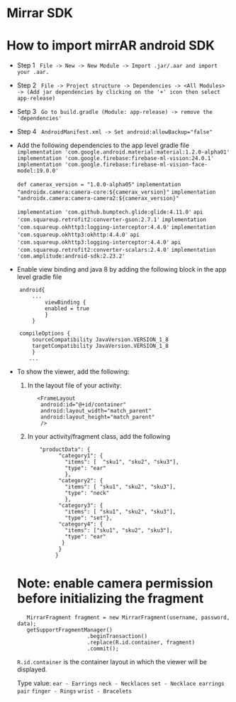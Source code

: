 # Mirrar SDK

# How to import mirrAR android SDK

* Step 1 
``` File -> New -> New Module -> Import .jar/.aar and import your .aar.```
* Step 2
``` File -> Project structure -> Dependencies -> <All Modules> -> (Add jar dependencies by clicking on the '+' icon then select app-release)```
* Setp 3
``` Go to build.gradle (Module: app-release) -> remove the 'dependencies'```
* Step 4
``` AndroidManifest.xml -> Set android:allowBackup="false"```

* Add the following dependencies to the app level gradle file
    `implementation 'com.google.android.material:material:1.2.0-alpha01'`
    `implementation 'com.google.firebase:firebase-ml-vision:24.0.1'`
    `implementation 'com.google.firebase:firebase-ml-vision-face-model:19.0.0'`

    `def camerax_version = "1.0.0-alpha05"`
    `implementation "androidx.camera:camera-core:${camerax_version}"`
    `implementation "androidx.camera:camera-camera2:${camerax_version}"`

    `implementation 'com.github.bumptech.glide:glide:4.11.0'`
    `api 'com.squareup.retrofit2:converter-gson:2.7.1'`
    `implementation 'com.squareup.okhttp3:logging-interceptor:4.4.0'`
    `implementation 'com.squareup.okhttp3:okhttp:4.4.0'`
    `api 'com.squareup.okhttp3:logging-interceptor:4.4.0'`
    `api 'com.squareup.retrofit2:converter-scalars:2.4.0'`
    `implementation 'com.amplitude:android-sdk:2.23.2'`


* Enable view binding and java 8 by adding the following block in the app level gradle file
```
    android{
        ...
            viewBinding {
            enabled = true
            }
        }
	
	compileOptions {
        sourceCompatibility JavaVersion.VERSION_1_8
        targetCompatibility JavaVersion.VERSION_1_8
        }
       ...
```

* To show the viewer, add the following:
    1. In the layout file of your activity:
         ```
            <FrameLayout
             android:id="@+id/container"
             android:layout_width="match_parent"
             android:layout_height="match_parent"
             />
         ```

    2. In your activity/fragment class, add the following 
        
	 ``` JSONObject data = {
  			"productData": {
  				  "category1": {
  				    "items": [  "sku1", "sku2", "sku3"],
				    "type": "ear"
				    }, 
				  "category2": {
				    "items": [ "sku1", "sku2", "sku3"],
				    "type": "neck"
				    },
				  "category3": {
				    "items": [ "sku1", "sku2", "sku3"],
				    "type": "set"},
				  "category4": {
				    "items": ["sku1", "sku2", "sku3"],
				    "type": "ear"
				   }
				  }
				 }
	```
	
	# Note: enable camera permission before initializing the fragment
	
         MirrarFragment fragment = new MirrarFragment(username, password, data);
         getSupportFragmentManager()
                            .beginTransaction()
                            .replace(R.id.container, fragment)
                            .commit();
		   
	`R.id.container` is the container layout in which the viewer will be displayed.
	
	Type value: 
	  `ear - Earrings`
	  `neck - Necklaces`
	  `set - Necklace earrings pair`
	  `finger - Rings`
	  `wrist - Bracelets`       
	  
		   
		
